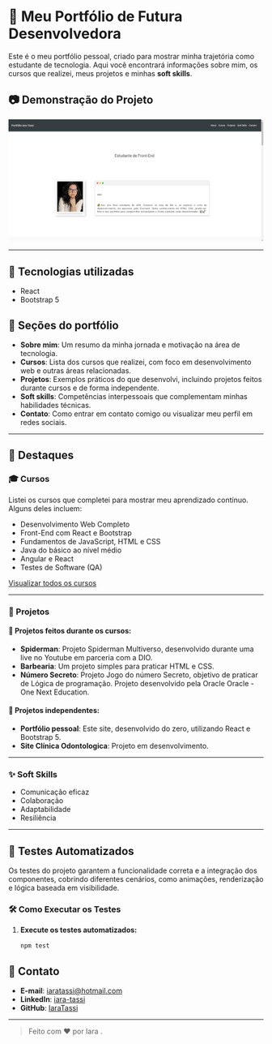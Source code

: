 # 🌟 Meu Portfólio de Futura Desenvolvedora

Este é o meu portfólio pessoal, criado para mostrar minha trajetória como estudante de tecnologia. Aqui você encontrará informações sobre mim, os cursos que realizei, meus projetos e minhas **soft skills**.

## 📷 Demonstração do Projeto

![Portfólio Iara Tassi](./src/assets/portfolio-iaraTassi.png)

---

## 📌 Tecnologias utilizadas

- React
- Bootstrap 5

## 📌 Seções do portfólio

- **Sobre mim**: Um resumo da minha jornada e motivação na área de tecnologia.
- **Cursos**: Lista dos cursos que realizei, com foco em desenvolvimento web e outras áreas relacionadas.
- **Projetos**: Exemplos práticos do que desenvolvi, incluindo projetos feitos durante cursos e de forma independente.
- **Soft skills**: Competências interpessoais que complementam minhas habilidades técnicas.
- **Contato**: Como entrar em contato comigo ou visualizar meu perfil em redes sociais.

---

## 🚀 Destaques

### 🎓 Cursos

Listei os cursos que completei para mostrar meu aprendizado contínuo. Alguns deles incluem:

- Desenvolvimento Web Completo
- Front-End com React e Bootstrap
- Fundamentos de JavaScript, HTML e CSS
- Java do básico ao nível médio
- Angular e React
- Testes de Software (QA)

[Visualizar todos os cursos](#)

---

### 📂 Projetos

#### 📝 Projetos feitos durante os cursos:

- **Spiderman**: Projeto Spiderman Multiverso, desenvolvido durante uma live no Youtube em parceria com a DIO.
- **Barbearia**: Um projeto simples para praticar HTML e CSS.
- **Número Secreto**: Projeto Jogo do número Secreto, objetivo de praticar de Lógica de programação. Projeto desenvolvido pela Oracle Oracle - One Next Education.

#### 🌟 Projetos independentes:

- **Portfólio pessoal**: Este site, desenvolvido do zero, utilizando React e Bootstrap 5.
- **Site Clínica Odontologica**: Projeto em desenvolvimento.

---

### ✨ Soft Skills

- Comunicação eficaz
- Colaboração
- Adaptabilidade
- Resiliência

---

## 🧪 Testes Automatizados

Os testes do projeto garantem a funcionalidade correta e a integração dos componentes, cobrindo diferentes cenários, como animações, renderização e lógica baseada em visibilidade.

### 🛠️ Como Executar os Testes

1. **Execute os testes automatizados:**
   ```bash
   npm test
   ```

## 📧 Contato

- **E-mail**: [iaratassi@hotmail.com](mailto:iaratassi@hotmail.com)
- **LinkedIn**: [iara-tassi](https://www.linkedin.com/in/iara-tassi-b1879182/)
- **GitHub**: [IaraTassi](https://github.com/IaraTassi)

---

> Feito com ❤️ por Iara .

```

```
